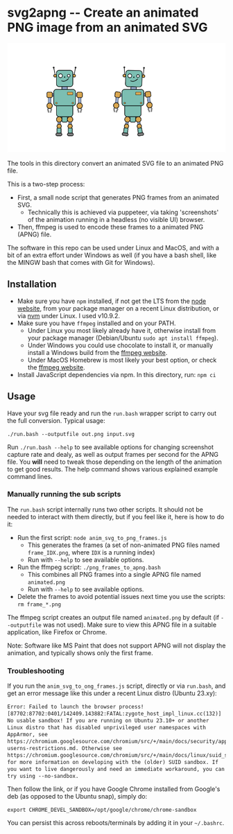 # svg2apng -- Create an animated PNG image from an animated SVG


![Animated Robot in PNG format](../images/robot_a.png)


The tools in this directory convert an animated SVG file to an animated PNG file.

This is a two-step process:

* First, a small node script that generates PNG frames from an animated SVG.
    - Technically this is achieved via puppeteer, via taking 'screenshots' of the animation running in a headless (no visible UI) browser.
* Then, ffmpeg is used to encode these frames to a animated PNG (APNG) file.

The software in this repo can be used under Linux and MacOS, and with a bit of an extra effort under Windows as well (if you have a bash shell, like the MINGW bash that comes with Git for Windows).

## Installation

* Make sure you have `npm` installed, if not get the LTS from the [node website](https://nodejs.org/), from your package manager on a recent Linux distribution, or via [nvm](https://github.com/nvm-sh/nvm) under Linux. I used v10.9.2.
* Make sure you have `ffmpeg` installed and on your PATH.
   - Under Linux you most likely already have it, otherwise install from your package manager (Debian/Ubuntu `sudo apt install ffmpeg`).
   - Under Windows you could use chocolate to install it, or manually install a Windows build from the [ffmpeg website](https://www.ffmpeg.org/).
   - Under MacOS Homebrew is most likely your best option, or check the [ffmpeg website](https://www.ffmpeg.org/).
* Install JavaScript dependencies via npm. In this directory, run: ```npm ci```


## Usage

Have your svg file ready and run the `run.bash` wrapper script to carry out the full conversion. Typical usage:

```shell
./run.bash --outputfile out.png input.svg
```

Run `./run.bash --help` to see available options for changing screenshot capture rate and dealy, as well as output frames per second for the APNG file. You **will** need to tweak those depending on the length of the animation to get good results. The help command shows various explained example command lines.


### Manually running the sub scripts

The `run.bash` script internally runs two other scripts. It should not be needed to interact with them directly, but if you feel like it, here is how to do it:


* Run the first script: ```node anim_svg_to_png_frames.js```
    - This generates the frames (a set of non-animated PNG files named `frame_IDX.png`, where `IDX` is a running index)
    - Run with `--help` to see available options.
* Run the ffmpeg script: ```./png_frames_to_apng.bash```
    - This combines all PNG frames into a single APNG file named `animated.png`
    - Run with `--help` to see available options.
* Delete the frames to avoid potential issues next time you use the scripts: ```rm frame_*.png```


The ffmpeg script creates an output file named `animated.png` by default (if `--outputfile` was not used). Make sure to view this APNG file in a suitable application, like Firefox or Chrome.

Note: Software like MS Paint that does not support APNG will not display the animation, and typically shows only the first frame.


### Troubleshooting

If you run the `anim_svg_to_ong_frames.js` script, directly or via `run.bash`, and get an error message like this under a recent Linux distro (Ubuntu 23.xy):

```
Error: Failed to launch the browser process!
[87702:87702:0401/142409.143882:FATAL:zygote_host_impl_linux.cc(132)] No usable sandbox! If you are running on Ubuntu 23.10+ or another Linux distro that has disabled unprivileged user namespaces with AppArmor, see https://chromium.googlesource.com/chromium/src/+/main/docs/security/apparmor-userns-restrictions.md. Otherwise see https://chromium.googlesource.com/chromium/src/+/main/docs/linux/suid_sandbox_development.md for more information on developing with the (older) SUID sandbox. If you want to live dangerously and need an immediate workaround, you can try using --no-sandbox.
```

Then follow the link, or if you have Google Chrome installed from Google's deb (as opposed to the Ubuntu snap), simply do:

```
export CHROME_DEVEL_SANDBOX=/opt/google/chrome/chrome-sandbox
```

You can persist this across reboots/terminals by adding it in your `~/.bashrc`.


